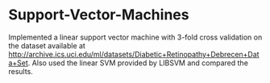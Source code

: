 # Support-Vector-Machines

Implemented a linear support vector machine with 3-fold cross validation on the dataset available at http://archive.ics.uci.edu/ml/datasets/Diabetic+Retinopathy+Debrecen+Data+Set. Also used the linear SVM provided by LIBSVM and compared the results.
